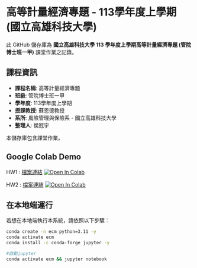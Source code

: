 # 高等計量經濟專題 - 113學年度上學期 (國立高雄科技大學)



此 GitHub 儲存庫為 **國立高雄科技大學 113 學年度上學期高等計量經濟專題 (管院博士班一甲)** 課堂作業之記錄。

## 課程資訊
- **課程名稱**: 高等計量經濟專題
- **班級**: 管院博士班一甲
- **學年度**: 113學年度上學期
- **授課教授**: 蘇恩德教授
- **系所**: 風險管理與保險系 - 國立高雄科技大學
- **整理人**: 侯冠宇

本儲存庫包含課堂作業。




## Google Colab Demo

HW1 : 
[檔案連結](https://github.com/guanyuhoujeff/113_NKUST_Advanced_Econometrics/tree/main/homework1) [![Open In Colab](https://colab.research.google.com/assets/colab-badge.svg)](https://colab.research.google.com/github/guanyuhoujeff/113_NKUST_Advanced_Econometrics/blob/main/homework1/HW1.ipynb)

HW2 : 
[檔案連結](https://github.com/guanyuhoujeff/113_NKUST_Advanced_Econometrics/tree/main/homework2) [![Open In Colab](https://colab.research.google.com/assets/colab-badge.svg)](https://colab.research.google.com/github/guanyuhoujeff/113_NKUST_Advanced_Econometrics/blob/main/homework2/HW2.ipynb)


## 在本地端運行

若想在本地端執行本系統，請依照以下步驟：

```bash
conda create -n ecm python=3.11 -y
conda activate ecm
conda install -c conda-forge jupyter -y

#啟動jupyter
conda activate ecm && jupyter notebook
```